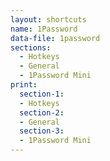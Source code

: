 ```yaml
---
layout: shortcuts
name: 1Password
data-file: 1password
sections:
  - Hotkeys
  - General
  - 1Password Mini
print:
  section-1:
  - Hotkeys
  section-2:
  - General
  section-3:
  - 1Password Mini
---
```

